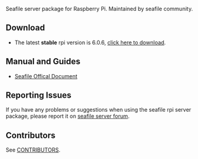 Seafile server package for Raspberry Pi. Maintained by seafile community.

## Download

- The latest **stable** rpi version is 6.0.6, [click here to download](https://github.com/haiwen/seafile-rpi/releases/download/v6.0.6/seafile-server_6.0.6_stable_pi.tar.gz).

## Manual and Guides

- [Seafile Offical Document](http://manual.seafile.com/deploy/using_sqlite.html)

## Reporting Issues

If you have any problems or suggestions when using the seafile rpi server package, please report it on [seafile server forum](https://forum.seafile.com/).

## Contributors

See [CONTRIBUTORS](CONTRIBUTORS).
